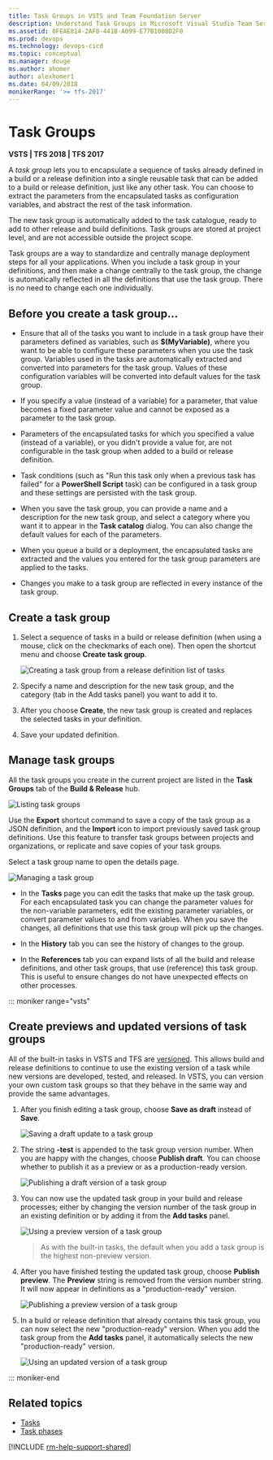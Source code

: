```yaml
---
title: Task Groups in VSTS and Team Foundation Server
description: Understand Task Groups in Microsoft Visual Studio Team Services (VSTS) and Microsoft Team Foundation Server (TFS)
ms.assetid: 0FEAE814-2AF8-441B-A099-E77B1008D2F0
ms.prod: devops
ms.technology: devops-cicd
ms.topic: conceptual
ms.manager: douge
ms.author: ahomer
author: alexhomer1
ms.date: 04/09/2018
monikerRange: '>= tfs-2017'
---
```


# Task Groups

**VSTS | TFS 2018 | TFS 2017**

A *task group* lets you to encapsulate a sequence of tasks already defined
in a build or a release definition into a single reusable task that can be
added to a build or release definition, just like any other task. You can
choose to extract the parameters from the encapsulated tasks as configuration
variables, and abstract the rest of the task information.

The new task group is automatically added to the task catalogue, ready to add
to other release and build definitions. Task groups are stored at project level,
and are not accessible outside the project scope.

Task groups are a way to standardize and centrally manage deployment steps for all your applications. 
When you include a task group in your definitions, and then make a change centrally to the task group,
the change is automatically reflected in all the definitions that use the task group. There is no need
to change each one individually.

## Before you create a task group...

* Ensure that all of the tasks you want to include in a task group have
  their parameters defined as variables,
  such as **$(MyVariable)**, where you want to be able to configure these parameters
  when you use the task group. Variables used in the tasks are automatically extracted and converted into parameters for the task group.
  Values of these configuration variables will be converted into default values for the task group.

* If you specify a value (instead of a variable) for a parameter, that
  value becomes a fixed parameter value and cannot be exposed as a parameter to the task group.
  
* Parameters of the encapsulated tasks for which
  you specified a value (instead of a variable), or you didn't provide
  a value for, are not configurable in the task group when added to a build
  or release definition.

* Task conditions (such as "Run this task only when a previous task has failed" for a
  **PowerShell Script** task) can be configured in a task group and these settings are persisted with the task group.

* When you save the task group, you can provide a name and a description for the
  new task group, and select a category where you want it to appear in the
  **Task catalog** dialog. You can also change the default values for each of the parameters.

* When you queue a build or a deployment, the encapsulated tasks
  are extracted and the values you entered for the task group parameters are applied to the tasks.
  
* Changes you make to a task group are reflected in every instance of the task group.

## Create a task group

1. Select a sequence of tasks in a build or release definition (when using a mouse, click on the
   checkmarks of each one). Then open the shortcut menu and choose **Create task group**. 

   ![Creating a task group from a release definition list of tasks](_img/create-task-group.png)

2. Specify a name and description for the new task group, and the category (tab in the Add tasks panel) you want to add it to.

3. After you choose **Create**, the new task group is created and replaces the selected tasks in your definition.

4. Save your updated definition.

## Manage task groups

All the task groups you create in the current project are listed in
the **Task Groups** tab of the **Build &amp; Release** hub.

![Listing task groups](_img/list-task-group.png)

Use the **Export** shortcut command to save a copy of the task group as a JSON definition,
and the **Import** icon to import previously saved task group definitions. Use this feature to
transfer task groups between projects and organizations, or replicate and save copies of your task groups.

Select a task group name to open the details page.

![Managing a task group](_img/manage-task-group.png)

* In the **Tasks** page you can edit the tasks that make up the task group.
  For each encapsulated task you can change the parameter values for the
  non-variable parameters, edit the existing parameter variables,
  or convert parameter values to and from variables. When you save the changes,
  all definitions that use this task group will pick up the changes.

* In the **History** tab you can see the history of changes to the group.

* In the **References** tab you can expand lists of all the build and release definitions,
  and other task groups, that use (reference) this task group.
  This is useful to ensure changes do not have unexpected effects on other processes.

::: moniker range="vsts"

## Create previews and updated versions of task groups

All of the built-in tasks in VSTS and TFS are [versioned](../process/tasks.md#task-versions).
This allows build and release definitions to continue to use the existing version of a task while
new versions are developed, tested, and released. In VSTS, you can version your own custom
task groups so that they behave in the same way and provide the same advantages.  

1. After you finish editing a task group, choose **Save as draft** instead of **Save**.

   ![Saving a draft update to a task group](_img/save-draft-task-group.png)

1. The string **-test** is appended to the task group version number.
   When you are happy with the changes, choose **Publish draft**. You can choose
   whether to publish it as a preview or as a production-ready version.

   ![Publishing a draft version of a task group](_img/publish-preview-task-group.png)
 
1. You can now use the updated task group in your build and release processes;
   either by changing the version number of the task group in an existing definition
   or by adding it from the **Add tasks** panel.  

   ![Using a preview version of a task group](_img/use-preview-task-group.png)

   > As with the built-in tasks, the default when you add a task group is the highest non-preview version.

1. After you have finished testing the updated task group, choose **Publish preview**.
   The **Preview** string is removed from the version number string. It will now appear
   in definitions as a "production-ready" version.

   ![Publishing a preview version of a task group](_img/publish-version-task-group.png)

1. In a build or release definition that already contains this task group, you can now select the new "production-ready" version.
   When you add the task group from the **Add tasks** panel, it automatically selects the new "production-ready" version.  

   ![Using an updated version of a task group](_img/use-version-task-group.png)

::: moniker-end

## Related topics

* [Tasks](../process/tasks.md)
* [Task phases](../process/phases.md)

[!INCLUDE [rm-help-support-shared](../../_shared/rm-help-support-shared.md)]
